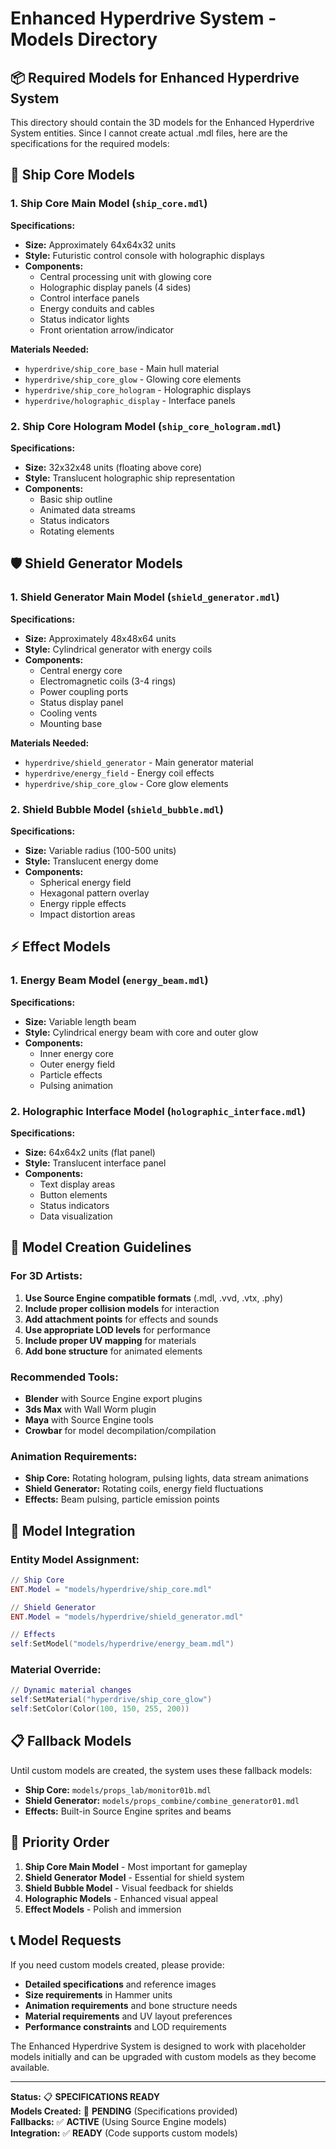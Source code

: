 # Enhanced Hyperdrive System - Models Directory

## 📦 **Required Models for Enhanced Hyperdrive System**

This directory should contain the 3D models for the Enhanced Hyperdrive System entities. Since I cannot create actual .mdl files, here are the specifications for the required models:

## 🚀 **Ship Core Models**

### **1. Ship Core Main Model** (`ship_core.mdl`)
**Specifications:**
- **Size:** Approximately 64x64x32 units
- **Style:** Futuristic control console with holographic displays
- **Components:**
  - Central processing unit with glowing core
  - Holographic display panels (4 sides)
  - Control interface panels
  - Energy conduits and cables
  - Status indicator lights
  - Front orientation arrow/indicator

**Materials Needed:**
- `hyperdrive/ship_core_base` - Main hull material
- `hyperdrive/ship_core_glow` - Glowing core elements
- `hyperdrive/ship_core_hologram` - Holographic displays
- `hyperdrive/holographic_display` - Interface panels

### **2. Ship Core Hologram Model** (`ship_core_hologram.mdl`)
**Specifications:**
- **Size:** 32x32x48 units (floating above core)
- **Style:** Translucent holographic ship representation
- **Components:**
  - Basic ship outline
  - Animated data streams
  - Status indicators
  - Rotating elements

## 🛡️ **Shield Generator Models**

### **1. Shield Generator Main Model** (`shield_generator.mdl`)
**Specifications:**
- **Size:** Approximately 48x48x64 units
- **Style:** Cylindrical generator with energy coils
- **Components:**
  - Central energy core
  - Electromagnetic coils (3-4 rings)
  - Power coupling ports
  - Status display panel
  - Cooling vents
  - Mounting base

**Materials Needed:**
- `hyperdrive/shield_generator` - Main generator material
- `hyperdrive/energy_field` - Energy coil effects
- `hyperdrive/ship_core_glow` - Core glow elements

### **2. Shield Bubble Model** (`shield_bubble.mdl`)
**Specifications:**
- **Size:** Variable radius (100-500 units)
- **Style:** Translucent energy dome
- **Components:**
  - Spherical energy field
  - Hexagonal pattern overlay
  - Energy ripple effects
  - Impact distortion areas

## ⚡ **Effect Models**

### **1. Energy Beam Model** (`energy_beam.mdl`)
**Specifications:**
- **Size:** Variable length beam
- **Style:** Cylindrical energy beam with core and outer glow
- **Components:**
  - Inner energy core
  - Outer energy field
  - Particle effects
  - Pulsing animation

### **2. Holographic Interface Model** (`holographic_interface.mdl`)
**Specifications:**
- **Size:** 64x64x2 units (flat panel)
- **Style:** Translucent interface panel
- **Components:**
  - Text display areas
  - Button elements
  - Status indicators
  - Data visualization

## 🎨 **Model Creation Guidelines**

### **For 3D Artists:**
1. **Use Source Engine compatible formats** (.mdl, .vvd, .vtx, .phy)
2. **Include proper collision models** for interaction
3. **Add attachment points** for effects and sounds
4. **Use appropriate LOD levels** for performance
5. **Include proper UV mapping** for materials
6. **Add bone structure** for animated elements

### **Recommended Tools:**
- **Blender** with Source Engine export plugins
- **3ds Max** with Wall Worm plugin
- **Maya** with Source Engine tools
- **Crowbar** for model decompilation/compilation

### **Animation Requirements:**
- **Ship Core:** Rotating hologram, pulsing lights, data stream animations
- **Shield Generator:** Rotating coils, energy field fluctuations
- **Effects:** Beam pulsing, particle emission points

## 🔧 **Model Integration**

### **Entity Model Assignment:**
```lua
// Ship Core
ENT.Model = "models/hyperdrive/ship_core.mdl"

// Shield Generator  
ENT.Model = "models/hyperdrive/shield_generator.mdl"

// Effects
self:SetModel("models/hyperdrive/energy_beam.mdl")
```

### **Material Override:**
```lua
// Dynamic material changes
self:SetMaterial("hyperdrive/ship_core_glow")
self:SetColor(Color(100, 150, 255, 200))
```

## 📋 **Fallback Models**

Until custom models are created, the system uses these fallback models:
- **Ship Core:** `models/props_lab/monitor01b.mdl`
- **Shield Generator:** `models/props_combine/combine_generator01.mdl`
- **Effects:** Built-in Source Engine sprites and beams

## 🎯 **Priority Order**

1. **Ship Core Main Model** - Most important for gameplay
2. **Shield Generator Model** - Essential for shield system
3. **Shield Bubble Model** - Visual feedback for shields
4. **Holographic Models** - Enhanced visual appeal
5. **Effect Models** - Polish and immersion

## 📞 **Model Requests**

If you need custom models created, please provide:
- **Detailed specifications** and reference images
- **Size requirements** in Hammer units
- **Animation requirements** and bone structure needs
- **Material requirements** and UV layout preferences
- **Performance constraints** and LOD requirements

The Enhanced Hyperdrive System is designed to work with placeholder models initially and can be upgraded with custom models as they become available.

---

**Status:** 📋 **SPECIFICATIONS READY**  
**Models Created:** 🔄 **PENDING** (Specifications provided)  
**Fallbacks:** ✅ **ACTIVE** (Using Source Engine models)  
**Integration:** ✅ **READY** (Code supports custom models)
